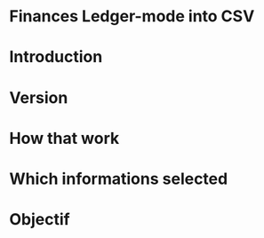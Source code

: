# Finances Ledger-mode into CSV

# Introduction

# Version 

# How that work 

# Which informations selected 

# Objectif 
